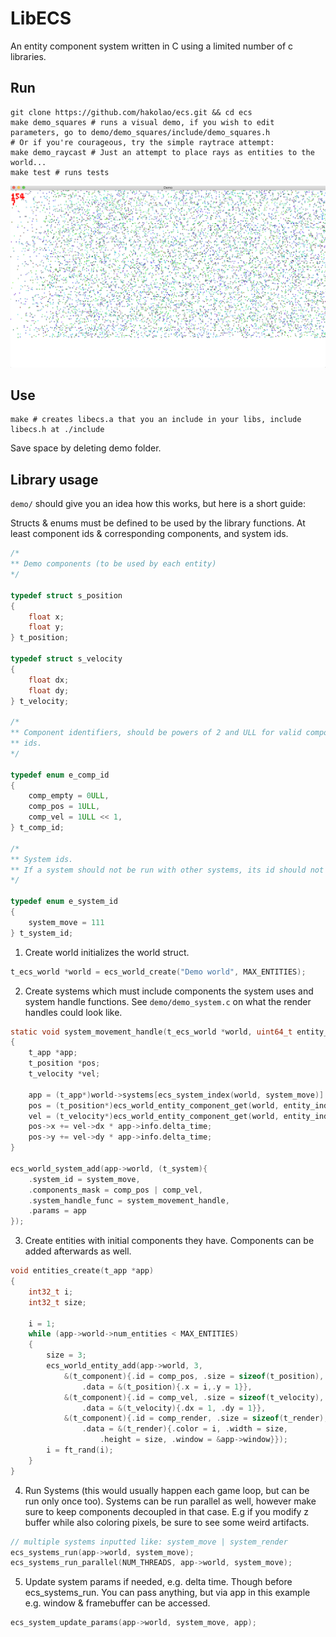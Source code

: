 # LibECS

An entity component system written in C using a limited number of c libraries.

## Run

```
git clone https://github.com/hakolao/ecs.git && cd ecs
make demo_squares # runs a visual demo, if you wish to edit parameters, go to demo/demo_squares/include/demo_squares.h
# Or if you're courageous, try the simple raytrace attempt:
make demo_raycast # Just an attempt to place rays as entities to the world...
make test # runs tests
```

![demopng](demo/assets/ecs.png)

## Use

```
make # creates libecs.a that you an include in your libs, include libecs.h at ./include
```

Save space by deleting demo folder.

## Library usage

`demo/` should give you an idea how this works, but here is a short guide:

Structs & enums must be defined to be used by the library functions. At least
component ids & corresponding components, and system ids.

```c
/*
** Demo components (to be used by each entity)
*/

typedef struct s_position
{
	float x;
	float y;
} t_position;

typedef struct s_velocity
{
	float dx;
	float dy;
} t_velocity;

/*
** Component identifiers, should be powers of 2 and ULL for valid component
** ids.
*/

typedef enum e_comp_id
{
	comp_empty = 0ULL,
	comp_pos = 1ULL,
	comp_vel = 1ULL << 1,
} t_comp_id;

/*
** System ids.
** If a system should not be run with other systems, its id should not be 0
*/

typedef enum e_system_id
{
	system_move = 111
} t_system_id;
```

1. Create world initializes the world struct.

```c
t_ecs_world *world = ecs_world_create("Demo world", MAX_ENTITIES);
```

2. Create systems which must include components the system uses and system
   handle functions. See `demo/demo_system.c` on what the render handles could look
   like.

```c
static void system_movement_handle(t_ecs_world *world, uint64_t entity_index)
{
	t_app *app;
	t_position *pos;
	t_velocity *vel;

	app = (t_app*)world->systems[ecs_system_index(world, system_move)].params;
	pos = (t_position*)ecs_world_entity_component_get(world, entity_index, comp_pos);
	vel = (t_velocity*)ecs_world_entity_component_get(world, entity_index, comp_vel);
	pos->x += vel->dx * app->info.delta_time;
	pos->y += vel->dy * app->info.delta_time;
}

ecs_world_system_add(app->world, (t_system){
	.system_id = system_move,
	.components_mask = comp_pos | comp_vel,
	.system_handle_func = system_movement_handle,
	.params = app
});
```

3. Create entities with initial components they have. Components can be added
   afterwards as well.

```c
void entities_create(t_app *app)
{
	int32_t i;
	int32_t size;

	i = 1;
	while (app->world->num_entities < MAX_ENTITIES)
	{
		size = 3;
		ecs_world_entity_add(app->world, 3,
			&(t_component){.id = comp_pos, .size = sizeof(t_position),
				.data = &(t_position){.x = i,.y = 1}},
			&(t_component){.id = comp_vel, .size = sizeof(t_velocity),
				.data = &(t_velocity){.dx = 1, .dy = 1}},
			&(t_component){.id = comp_render, .size = sizeof(t_render),
				.data = &(t_render){.color = i, .width = size,
					.height = size, .window = &app->window}});
		i = ft_rand(i);
	}
}
```

4. Run Systems (this would usually happen each game loop, but can be run only once too).
   Systems can be run parallel as well, however make sure to keep components decoupled in that case.
   E.g if you modify z buffer while also coloring pixels, be sure to see some weird artifacts.

```c
// multiple systems inputted like: system_move | system_render
ecs_systems_run(app->world, system_move);
ecs_systems_run_parallel(NUM_THREADS, app->world, system_move);
```

5. Update system params if needed, e.g. delta time. Though before ecs_systems_run.
   You can pass anything, but via app in this example e.g. window & framebuffer can be accessed.

```c
ecs_system_update_params(app->world, system_move, app);
```
